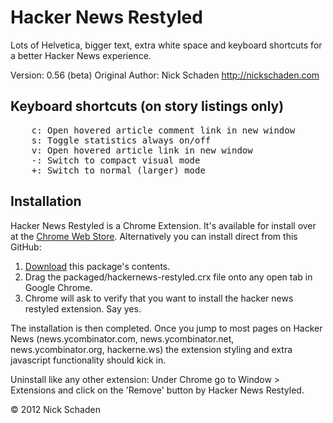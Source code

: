 # Hacker News Restyled

Lots of Helvetica, bigger text, extra white space and keyboard shortcuts for a better Hacker News experience.

Version: 0.56 (beta)
Original Author: Nick Schaden
http://nickschaden.com

## Keyboard shortcuts (on story listings only)
<pre>
    c: Open hovered article comment link in new window
    s: Toggle statistics always on/off
    v: Open hovered article link in new window
    -: Switch to compact visual mode
	+: Switch to normal (larger) mode 
</pre>

## Installation

Hacker News Restyled is a Chrome Extension. It's available for install over at the [Chrome Web Store](https://chrome.google.com/webstore/detail/npifkneibfmjhapdbgebjfcfdhdcidjh). Alternatively you can install direct from this GitHub:

1. [Download](https://github.com/nschaden/HackerNews-Restyled/zipball/master) this package's contents.
2. Drag the packaged/hackernews-restyled.crx file onto any open tab in Google Chrome.
3. Chrome will ask to verify that you want to install the hacker news restyled extension. Say yes.

The installation is then completed. Once you jump to most pages on Hacker News (news.ycombinator.com, news.ycombinator.net, news.ycombinator.org, hackerne.ws) the extension styling and extra javascript functionality should kick in.

Uninstall like any other extension: Under Chrome go to Window > Extensions and click on the 'Remove' button by Hacker News Restyled.

&copy; 2012 Nick Schaden